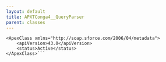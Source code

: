 ```yaml
---
layout: default
title: APXTConga4__QueryParser
parent: classes
---
```


```<?xml version="1.0" encoding="UTF-8"?>
<ApexClass xmlns="http://soap.sforce.com/2006/04/metadata">
    <apiVersion>43.0</apiVersion>
    <status>Active</status>
</ApexClass>```
